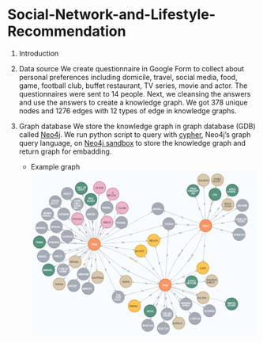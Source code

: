 # Social-Network-and-Lifestyle-Recommendation

1) Introduction

2) Data source
   We create questionnaire in Google Form to collect about personal preferences including domicile, travel, social media, food, game, football club, buffet restaurant, TV series, movie and actor. The questionnaires were sent to 14 people.
   Next, we cleansing the answers and use the answers to create a knowledge graph. We got 378 unique nodes and 1276 edges with 12 types of edge in knowledge graphs.
   
3) Graph database
   We store the knowledge graph in graph database (GDB) called [Neo4j](https://neo4j.com/). We run python script to query with [cypher](https://neo4j.com/developer/cypher/), Neo4j’s graph query language, on [Neo4j sandbox](https://neo4j.com/sandbox/) to store the knowledge graph and return graph for embadding.  
   - Example graph  
   ![example_graph](./img/example_graph.png)
